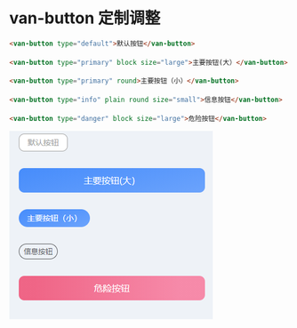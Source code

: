 # van-button 定制调整

```html
<van-button type="default">默认按钮</van-button>

<van-button type="primary" block size="large">主要按钮(大）</van-button>

<van-button type="primary" round>主要按钮（小）</van-button>

<van-button type="info" plain round size="small">信息按钮</van-button>

<van-button type="danger" block size="large">危险按钮</van-button>
```

![img.png](../assets/button-demo.png)